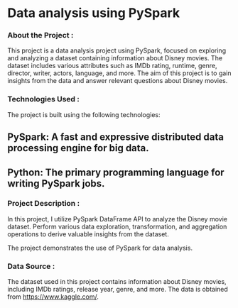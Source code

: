 # Data analysis using PySpark
### About the Project :
This project is a data analysis project using PySpark, focused on exploring and analyzing a dataset containing information about Disney movies. The dataset includes various attributes such as IMDb rating, runtime, genre, director, writer, actors, language, and more. The aim of this project is to gain insights from the data and answer relevant questions about Disney movies.

### Technologies Used :
The project is built using the following technologies:

## PySpark: A fast and expressive distributed data processing engine for big data.
## Python: The primary programming language for writing PySpark jobs.

### Project Description :
In this project, I utilize PySpark DataFrame API to analyze the Disney movie dataset. Perform various data exploration, transformation, and aggregation operations to derive valuable insights from the dataset.

The project demonstrates the use of PySpark for data analysis.

### Data Source :
The dataset used in this project contains information about Disney movies, including IMDb ratings, release year, genre, and more. The data is obtained from https://www.kaggle.com/.
